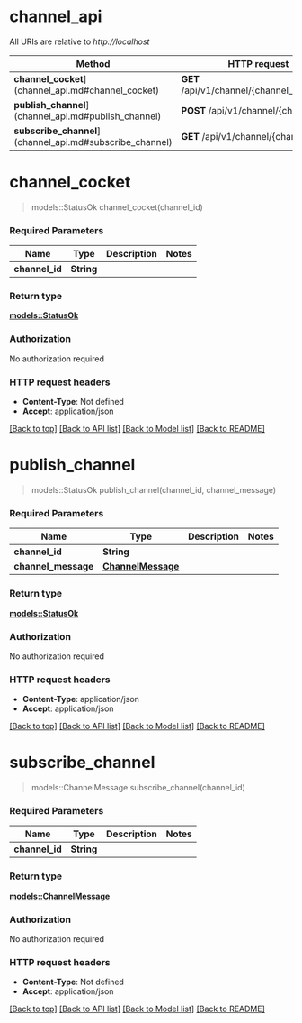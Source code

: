 # channel_api

All URIs are relative to _http://localhost_

| Method                                                   | HTTP request                                | Description |
| -------------------------------------------------------- | ------------------------------------------- | ----------- |
| **channel_cocket**](channel_api.md#channel_cocket)       | **GET** /api/v1/channel/{channel_id}/socket |
| **publish_channel**](channel_api.md#publish_channel)     | **POST** /api/v1/channel/{channel_id}       |
| **subscribe_channel**](channel_api.md#subscribe_channel) | **GET** /api/v1/channel/{channel_id}        |

# **channel_cocket**

> models::StatusOk channel_cocket(channel_id)

### Required Parameters

| Name           | Type       | Description | Notes |
| -------------- | ---------- | ----------- | ----- |
| **channel_id** | **String** |             |

### Return type

[**models::StatusOk**](StatusOk.md)

### Authorization

No authorization required

### HTTP request headers

- **Content-Type**: Not defined
- **Accept**: application/json

[[Back to top]](#) [[Back to API list]](../README.md#documentation-for-api-endpoints) [[Back to Model list]](../README.md#documentation-for-models) [[Back to README]](../README.md)

# **publish_channel**

> models::StatusOk publish_channel(channel_id, channel_message)

### Required Parameters

| Name                | Type                                    | Description | Notes |
| ------------------- | --------------------------------------- | ----------- | ----- |
| **channel_id**      | **String**                              |             |
| **channel_message** | [**ChannelMessage**](ChannelMessage.md) |             |

### Return type

[**models::StatusOk**](StatusOk.md)

### Authorization

No authorization required

### HTTP request headers

- **Content-Type**: application/json
- **Accept**: application/json

[[Back to top]](#) [[Back to API list]](../README.md#documentation-for-api-endpoints) [[Back to Model list]](../README.md#documentation-for-models) [[Back to README]](../README.md)

# **subscribe_channel**

> models::ChannelMessage subscribe_channel(channel_id)

### Required Parameters

| Name           | Type       | Description | Notes |
| -------------- | ---------- | ----------- | ----- |
| **channel_id** | **String** |             |

### Return type

[**models::ChannelMessage**](ChannelMessage.md)

### Authorization

No authorization required

### HTTP request headers

- **Content-Type**: Not defined
- **Accept**: application/json

[[Back to top]](#) [[Back to API list]](../README.md#documentation-for-api-endpoints) [[Back to Model list]](../README.md#documentation-for-models) [[Back to README]](../README.md)
